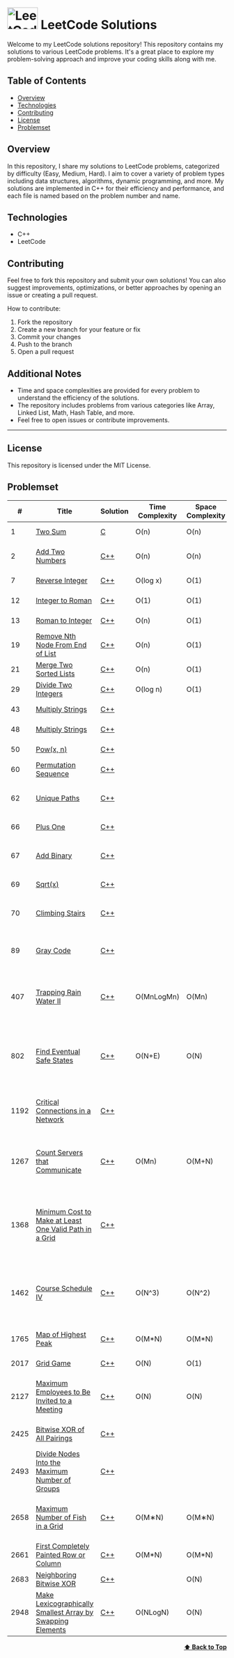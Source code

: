 # <img src="https://upload.wikimedia.org/wikipedia/commons/1/19/LeetCode_logo_black.png" alt="LeetCode Logo" height="50" width="70"> LeetCode Solutions


Welcome to my LeetCode solutions repository! This repository contains my solutions to various LeetCode problems. It's a great place to explore my problem-solving approach and improve your coding skills along with me.

## Table of Contents

- [Overview](#overview)
- [Technologies](#technologies)
- [Contributing](#contributing)
- [License](#license)
- [Problemset](#problemset)

## Overview

In this repository, I share my solutions to LeetCode problems, categorized by difficulty (Easy, Medium, Hard). I aim to cover a variety of problem types including data structures, algorithms, dynamic programming, and more. My solutions are implemented in C++ for their efficiency and performance, and each file is named based on the problem number and name.

## Technologies

- C++
- LeetCode

## Contributing

Feel free to fork this repository and submit your own solutions! You can also suggest improvements, optimizations, or better approaches by opening an issue or creating a pull request.

How to contribute:

1. Fork the repository
2. Create a new branch for your feature or fix
3. Commit your changes
4. Push to the branch
5. Open a pull request

## Additional Notes

- Time and space complexities are provided for every problem to understand the efficiency of the solutions.
- The repository includes problems from various categories like Array, Linked List, Math, Hash Table, and more.
- Feel free to open issues or contribute improvements.

---

## License

This repository is licensed under the MIT License.

## Problemset
|  #  | Title           |  Solution       | Time Complexity | Space Complexity | Difficulty    | Tag          | 
|-----|---------------- | --------------- | --------------- | ---------------- | ------------- |--------------|
| 1   | [Two Sum](https://leetcode.com/problems/two-sum/description/) | [C](https://github.com/KanishkRajTech/LeetCode_Solution/blob/main/Array/1_Two_Sum.c) | O(n) | O(n) | ![Difficulty](https://img.shields.io/badge/Difficulty-Easy-brightgreen) | Array, Hash Table |
| 2   | [Add Two Numbers](https://leetcode.com/problems/two-sum/description/) | [C++](https://github.com/KanishkRajTech/LeetCode_Solution/blob/main/Linked%20List/2_Add_Two_Numbers.cpp) | O(n) | O(n) | ![Difficulty](https://img.shields.io/badge/Difficulty-Medium-yellow) | Linked List, Math, Recursion |
| 7   | [Reverse Integer](https://leetcode.com/problems/reverse-integer/description/) | [C++](https://github.com/KanishkRajTech/LeetCode_Solution/blob/main/Math%20/7_Reverse_Integer.cpp) | O(log x) | O(1) | ![Difficulty](https://img.shields.io/badge/Difficulty-Medium-yellow) | Math |
| 12  | [Integer to Roman](https://leetcode.com/problems/integer-to-roman/description/) | [C++](https://github.com/KanishkRajTech/LeetCode_Solution/blob/main/Math%20/12_Integer_to_Roman.cpp) | O(1) | O(1) | ![Difficulty](https://img.shields.io/badge/Difficulty-Medium-yellow) | Hash Table, Math, String |
| 13  | [Roman to Integer](https://leetcode.com/problems/roman-to-integer/description/) | [C++](https://github.com/KanishkRajTech/LeetCode_Solution/blob/main/Hash%20Table/12_Integer_to_Roman.cpp) | O(n) | O(1) | ![Difficulty](https://img.shields.io/badge/Difficulty-Easy-brightgreen) | Hash Table, Math, String |
| 19  | [Remove Nth Node From End of List](https://leetcode.com/problems/remove-nth-node-from-end-of-list/description/) | [C++](https://github.com/KanishkRajTech/LeetCode_Solution/blob/main/Linked%20List/19_Remove_Nth_Node_From_End_of_List.cpp) | O(n) | O(1) | ![Difficulty](https://img.shields.io/badge/Difficulty-Medium-yellow) | Linked List, Two Pointers |
| 21  | [Merge Two Sorted Lists](https://leetcode.com/problems/merge-two-sorted-lists/description/) | [C++](https://github.com/KanishkRajTech/LeetCode_Solution/blob/main/Linked%20List/21_Merge_Two_Sorted_Lists.cpp) | O(n) | O(1) | ![Difficulty](https://img.shields.io/badge/Difficulty-Medium-yellow) | Linked List, Recursion |
| 29  | [Divide Two Integers](https://leetcode.com/problems/divide-two-integers/description/) | [C++](https://github.com/KanishkRajTech/LeetCode_Solution/blob/main/Math%20/29_Divide_Two_Integers.cpp) | O(log n) | O(1) | ![Difficulty](https://img.shields.io/badge/Difficulty-Medium-yellow) | Math, Bit Manipulation |
| 43  | [Multiply Strings](https://leetcode.com/problems/multiply-strings/description/) | [C++](https://github.com/KanishkRajTech/LeetCode_Solution/blob/main/Math%20/43_Multiply_Strings.cpp) |  | | ![Difficulty](https://img.shields.io/badge/Difficulty-Medium-yellow) | Math, String, Simulation |
| 48  | [Multiply Strings](https://leetcode.com/problems/rotate-image/description/) | [C++](https://github.com/KanishkRajTech/LeetCode_Solution/blob/main/Math%20/48_Rotare_Image.cpp) |  | | ![Difficulty](https://img.shields.io/badge/Difficulty-Medium-yellow) |Array, Math, Matrix |
| 50  | [Pow(x, n)](https://leetcode.com/problems/powx-n/description/) | [C++](https://github.com/KanishkRajTech/LeetCode_Solution/blob/main/Math%20/50_Pow(x%2Cn).cpp) |  | | ![Difficulty](https://img.shields.io/badge/Difficulty-Medium-yellow) | Math, Recursion |
| 60  | [Permutation Sequence](https://leetcode.com/problems/permutation-sequence/description/) | [C++](https://github.com/KanishkRajTech/LeetCode_Solution/blob/main/Math%20/60_Permutation_Sequence.cpp) |  | | ![Difficulty](https://img.shields.io/badge/Difficulty-Hard-red) |Math, Recursion |
| 62  | [Unique Paths](https://leetcode.com/problems/unique-paths/description/) | [C++](https://github.com/KanishkRajTech/LeetCode_Solution/blob/main/Math%20/62_Unique_Paths.cpp) |  | | ![Difficulty](https://img.shields.io/badge/Difficulty-Medium-yellow) |Math, Dynamic Programming, Combinatorics |
| 66  | [Plus One](https://leetcode.com/problems/plus-one/description/) | [C++](https://github.com/KanishkRajTech/LeetCode_Solution/blob/main/Math%20/66_Plus_One.cpp) |  | | ![Difficulty](https://img.shields.io/badge/Difficulty-Easy-green) |Math, Array |
| 67  | [Add Binary](https://leetcode.com/problems/add-binary/description/) | [C++](https://github.com/KanishkRajTech/LeetCode_Solution/blob/main/Math%20/67_Add_Binary.cpp) |  | | ![Difficulty](https://img.shields.io/badge/Difficulty-Easy-green) |Math, String, Bit Manipulation, Simulation |
| 69  | [Sqrt(x)](https://leetcode.com/problems/sqrtx/description/) | [C++](https://github.com/KanishkRajTech/LeetCode_Solution/blob/main/Math%20/69_Sqrt(x).cpp) |  | | ![Difficulty](https://img.shields.io/badge/Difficulty-Easy-green) |Math, Binary Search |
| 70  | [Climbing Stairs](https://leetcode.com/problems/climbing-stairs/description/) | [C++](https://github.com/KanishkRajTech/LeetCode_Solution/blob/main/Math%20/70_Climbing_Stairs.cpp) |  | | ![Difficulty](https://img.shields.io/badge/Difficulty-Easy-green) |Math, Dynamic Programming, Memoization |
| 89  | [Gray Code](https://leetcode.com/problems/gray-code/description/) | [C++](https://github.com/KanishkRajTech/LeetCode_Solution/blob/main/Math%20/89_Gray_Code.cpp) |  | | ![Difficulty](https://img.shields.io/badge/Difficulty-Medium-yellow) |Math, Backtracking, Bit Manipulation |
| 407  | [Trapping Rain Water II](https://leetcode.com/problems/trapping-rain-water-ii/description) | [C++](https://github.com/KanishkRajTech/LeetCode_Solution/blob/main/Array/407_Trapping_Rain_Water_II.cpp) | O(MnLogMn) | O(Mn) | ![Difficulty](https://img.shields.io/badge/Difficulty-Hard-red) |Array, Breadth-First Search, Heap (Priority Queue), Matrix |
| 802  | [Find Eventual Safe States](https://leetcode.com/problems/find-eventual-safe-states/description/) | [C++](https://github.com/KanishkRajTech/LeetCode_Solution/blob/main/Breadth-First%20Search/802_Find_Eventual_Safe_States.cpp) | O(N+E) | O(N) | ![Difficulty](https://img.shields.io/badge/Difficulty-Medium-yellow) | Depth-First Search, Breadth-First Search, Graph, Topological Sort |
| 1192  | [Critical Connections in a Network](https://leetcode.com/problems/critical-connections-in-a-network/description/) | [C++](https://github.com/KanishkRajTech/LeetCode_Solution/blob/main/Graph/1192_Critical_Connections_in_a_Network.cpp) |  | | ![Difficulty](https://img.shields.io/badge/Difficulty-Hard-red) |Depth-First Search, Graph, Biconnected Component |
| 1267  | [Count Servers that Communicate](https://leetcode.com/problems/count-servers-that-communicate/description/) | [C++](https://github.com/KanishkRajTech/LeetCode_Solution/blob/main/Array/1267_Count_Servers_that_Communicate.cpp) | O(Mn)  | O(M+N) | ![Difficulty](https://img.shields.io/badge/Difficulty-Medium-yellow) |Array, Depth-First Search, Breadth-First Search, Union Find, Matrix, Counting|
| 1368  | [Minimum Cost to Make at Least One Valid Path in a Grid](https://leetcode.com/problems/minimum-cost-to-make-at-least-one-valid-path-in-a-grid/description/) | [C++](https://github.com/KanishkRajTech/LeetCode_Solution/blob/main/Array/1368_Minimum_Cost_to_Make_at_Least_One_Valid_Path_in_a_Grid.cpp) |  | | ![Difficulty](https://img.shields.io/badge/Difficulty-Hard-red) |Array, Breadth-First Search, Graph, Heap (Priority Queue), Matrix, Shortest Path |
| 1462  | [Course Schedule IV](https://leetcode.com/problems/course-schedule-iv/description/) | [C++](https://github.com/KanishkRajTech/LeetCode_Solution/blob/main/Breadth-First%20Search/1462_Course_Schedule_IV.cpp) | O(N^3) | O(N^2) | ![Difficulty](https://img.shields.io/badge/Difficulty-Medium-yellow) | Depth-First Search, Breadth-First Search, Graph, Topological Sort |
| 1765  | [Map of Highest Peak](https://leetcode.com/problems/map-of-highest-peak/description) | [C++](https://github.com/KanishkRajTech/LeetCode_Solution/blob/main/Array/1765_Map_of_Highest_Peak.cpp) | O(M*N) | O(M*N) | ![Difficulty](https://img.shields.io/badge/Difficulty-Medium-yellow) |Array, Breadth-First Search, Matrix |
| 2017  | [Grid Game](https://leetcode.com/problems/grid-game/description) | [C++](https://github.com/KanishkRajTech/LeetCode_Solution/blob/main/Array/2017_Grid_Game.cpp) | O(N) | O(1) | ![Difficulty](https://img.shields.io/badge/Difficulty-Medium-yellow) |Array, Matrix, Prefix Sum |
| 2127  | [Maximum Employees to Be Invited to a Meeting](https://leetcode.com/problems/maximum-employees-to-be-invited-to-a-meeting/description/) | [C++](https://github.com/KanishkRajTech/LeetCode_Solution/blob/main/Depth-First%20Search/2127_Maximum_Employees_to_Be_Invited_to_a_Meeting.cpp) | O(N) | O(N) | ![Difficulty](https://img.shields.io/badge/Difficulty-Hard-red) |Depth-First Search, Graph, Topological Sort|
| 2425  | [Bitwise XOR of All Pairings](https://leetcode.com/problems/bitwise-xor-of-all-pairings/description/) | [C++](https://github.com/KanishkRajTech/LeetCode_Solution/blob/main/Array/2425_Bitwise_XOR_of_All_Pairings.cpp) |  | | ![Difficulty](https://img.shields.io/badge/Difficulty-Medium-yellow) | Array, Bit Manipulation, Brainteaser  |
| 2493  | [Divide Nodes Into the Maximum Number of Groups](https://leetcode.com/problems/divide-nodes-into-the-maximum-number-of-groups/description/) | [C++](https://github.com/KanishkRajTech/LeetCode_Solution/blob/main/Breadth-First%20Search/2493_Divide_Nodes_Into_the_Maximum_Number_of_Groups.cpp) |  | | ![Difficulty](https://img.shields.io/badge/Difficulty-Hard-red) | Breadth-First Search, Union Find, Graph   |
| 2658  | [Maximum Number of Fish in a Grid](https://leetcode.com/problems/maximum-number-of-fish-in-a-grid/description/) | [C++](https://github.com/KanishkRajTech/LeetCode_Solution/blob/main/Array/2658_Maximum_Number_of_Fish_in_a_Grid.cpp) | O(M∗N) | O(M∗N) | ![Difficulty](https://img.shields.io/badge/Difficulty-Medium-yellow) |Array, Depth-First Search, Breadth-First Search, Union Find, Matrix |
| 2661  | [First Completely Painted Row or Column](https://leetcode.com/problems/first-completely-painted-row-or-column/description) | [C++](https://github.com/KanishkRajTech/LeetCode_Solution/blob/main/Array/2661_First_Completely_Painted_Row_or_Column.cpp) | O(M*N)  | O(M*N) | ![Difficulty](https://img.shields.io/badge/Difficulty-Medium-yellow) |Array, Hash Table, Matrix|
| 2683  | [Neighboring Bitwise XOR](https://leetcode.com/problems/neighboring-bitwise-xor/description/) | [C++](https://github.com/KanishkRajTech/LeetCode_Solution/blob/main/Array/2683_Neighboring_Bitwise_XOR.cpp) | | O(N) | ![Difficulty](https://img.shields.io/badge/Difficulty-Medium-yellow) |Array, Bit Manipulation |
| 2948  | [Make Lexicographically Smallest Array by Swapping Elements](https://leetcode.com/problems/make-lexicographically-smallest-array-by-swapping-elements/description/) | [C++](https://github.com/KanishkRajTech/LeetCode_Solution/blob/main/Array/2948_Make_Lexicographically_Smallest_Array_by_Swapping_Elements.cpp) | O(NLogN) | O(N) | ![Difficulty](https://img.shields.io/badge/Difficulty-Medium-yellow) |Array, Bit Manipulation |


<div align="right">
    <b><a href="#LeetCode-Solution">⬆️ Back to Top</a></b>
</div>




